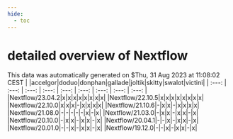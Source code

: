 ```yaml
---
hide:
  - toc
---
```


detailed overview of Nextflow
=============================


This data was automatically generated on $Thu, 31 Aug 2023 at 11:08:02 CEST
| |accelgor|doduo|donphan|gallade|joltik|skitty|swalot|victini|
| :---: | :---: | :---: | :---: | :---: | :---: | :---: | :---: | :---: |
|Nextflow/23.04.2|x|x|x|x|x|x|x|x|
|Nextflow/22.10.5|x|x|x|x|x|x|x|x|
|Nextflow/22.10.0|x|x|x|-|x|x|x|x|
|Nextflow/21.10.6|-|x|x|-|x|x|x|x|
|Nextflow/21.08.0|-|-|-|-|-|x|-|x|
|Nextflow/21.03.0|-|x|x|-|x|x|-|x|
|Nextflow/20.10.0|-|x|x|-|x|x|-|x|
|Nextflow/20.04.1|-|-|x|-|x|x|-|x|
|Nextflow/20.01.0|-|-|x|-|x|x|-|x|
|Nextflow/19.12.0|-|-|x|-|x|x|-|x|
